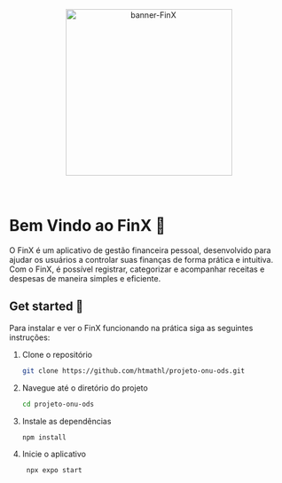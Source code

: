 <div align="center">
   <img src="https://github.com/user-attachments/assets/2ac5fb76-cc9b-4ca3-aaa2-87c5c2a55a88" alt="banner-FinX" width="300"/>
</div>
<br/>
<br/>


# Bem Vindo ao FinX 👋
O FinX é um aplicativo de gestão financeira pessoal, desenvolvido para ajudar os usuários a controlar suas finanças          de forma prática e intuitiva. Com o FinX, é possível registrar, categorizar e acompanhar receitas e despesas de              maneira simples e eficiente.

## Get started 🚀
Para instalar e ver o FinX funcionando na prática siga as seguintes instruções:

1. Clone o repositório

   ```bash
   git clone https://github.com/htmathl/projeto-onu-ods.git
   ```
   
2. Navegue até o diretório do projeto

   ```bash
   cd projeto-onu-ods
   ```

3. Instale as dependências

   ```bash
   npm install
   ```

4. Inicie o aplicativo

   ```bash
    npx expo start
   ```
